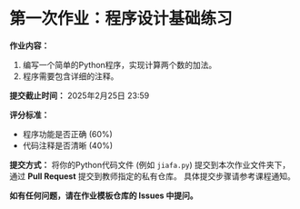 # 第一次作业：程序设计基础练习

**作业内容：**

1. 编写一个简单的Python程序，实现计算两个数的加法。
2. 程序需要包含详细的注释。

**提交截止时间：**  2025年2月25日 23:59

**评分标准：**

* 程序功能是否正确 (60%)
* 代码注释是否清晰 (40%)

**提交方式：**  将你的Python代码文件 (例如 `jiafa.py`) 提交到本次作业文件夹下，通过 **Pull Request** 提交到教师指定的私有仓库。  具体提交步骤请参考课程通知。

**如有任何问题，请在作业模板仓库的 Issues 中提问。**
